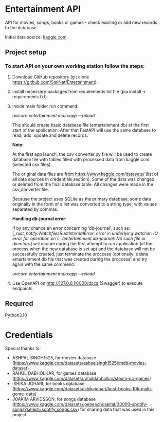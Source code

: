 # Entertainment API
API for movies, songs, books or games - check existing or add new records to the database.

Initial data source: [kaggle.com](https://www.kaggle.com/).

## Project setup

### To start API on your own working station follow the steps:
1) Download GitHub repository (git clone https://github.com/SmiNat/Entertainment).
2) Install necessery packages from requirements.txt file (pip install -r requirements.txt).
3) Inside main folder run commend:

    *uvicorn entertainment.main:app --reload*

    This should create basic databese file (entertainment.db) at the first start of
    the application. After that FastAPI will use the same database to read, add,
    update and delete records.

    **Note:**

    At the first app launch, the csv_converter.py file will be used to create
    database file with tables filled with processed data from kaggle.com (selected csv files).

    The original data files are from https://www.kaggle.com/datasets/
    (list of all data sources in credentials section).
    Some of the data was changed or deleted from the final database table.
    All changes were made in the csv_converter file.

    Because the project uses SQLite as the primary database, some data originally in the form of
    a list was converted to a string type, with values separated by commas.

    **Handling db-journal error:**

    If by any chance an error concerning 'db-journal', such as:
    [*_rust_notify.WatchfilesRustInternalError: error in underlying watcher:
    IO error for operation on /.../entertainment.db-journal: No such file or directory*]
    will occure during the first attempt to run application (at the process when
    the new database is set up) and the database will not be successfully created,
    just terminate the proccess (optionally: delete entertainment.db file that
    was created during the proccess) and try again with the same commend:

    *uvicorn entertainment.main:app --reload*

4) Use OpenAPI on http://127.0.0.1:8000/docs (Swagger) to execute endpoints.

## Required
Python3.10

# Credentials
Special thanks to:
- ASHPAL SINGH1525, for movies database (https://www.kaggle.com/datasets/ashpalsingh1525/imdb-movies-dataset)
- RAHUL DABHOLKAR, for games database (https://www.kaggle.com/datasets/rahuldabholkar/steam-pc-games)
- ISHIKA JOHARI, for books database (https://www.kaggle.com/datasets/ishikajohari/best-books-10k-multi-genre-data)
- JOAKIM ARVIDSSON, for songs database (https://www.kaggle.com/datasets/joebeachcapital/30000-spotify-songs?select=spotify_songs.csv)
for sharing data that was used in this project.
